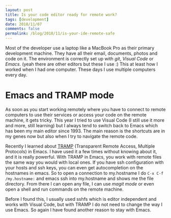 ```yaml
---
layout: post
title: Is your code editor ready for remote work?
tags: [development]
date: 2018/11/07
comments: false
permalink: /blog/2018/11/is-your-ide-remote-safe
---
```

Most of the developer use a laptop like a MacBook Pro as their primary development machine. They have all their email, documents, photos and code on it. The environment is correctly set up with *git*, *Visual Code* or *Emacs*. (yeah there are other editors but these I use :) This at least how I worked when I had one computer. These days I use multiple computers every day.

# Emacs and TRAMP mode
As soon as you start working remotely where you have to connect to remote computers to use their services or access your code on the remote machine, it gets tricky. This year I tried to use Visual Code (I still use it more and more, still learning) but I always tend to switch back to Emacs which has been my main editor since 1993. The main reason is the shortcuts are in my genes now but also when I try to navigate the remote code.

Recently I learned about [TRAMP](https://www.emacswiki.org/emacs/TrampMode) (Transparent Remote Access, Multiple Protocols) in Emacs. I have used it a few times without knowing about it, and it is really powerful. With TRAMP in Emacs, you work with remote files the same way you would with local ones. If you have ssh configuration with your hosts and ssh keys, you can even get autocompletion on the hostnames in emacs. So to open a connection to my.hostname I do `C-x C-f /my.hostname:` and emacs ssh into my.hostname and shows me the file directory. From there I can open any file, I can use *magit mode* or even open a shell and run commands on the remote machine.  

Before I found this, I usually used sshfs which is editor independent and works with Visual Code, but with TRAMP I do not need to change the way I use Emacs. So again I have found another reason to stay with Emacs.
